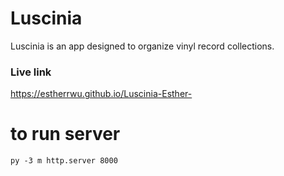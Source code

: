 # Luscinia

Luscinia is an app designed to organize vinyl record collections.

### Live link


https://estherrwu.github.io/Luscinia-Esther-

# to run server
`py -3 m http.server 8000`